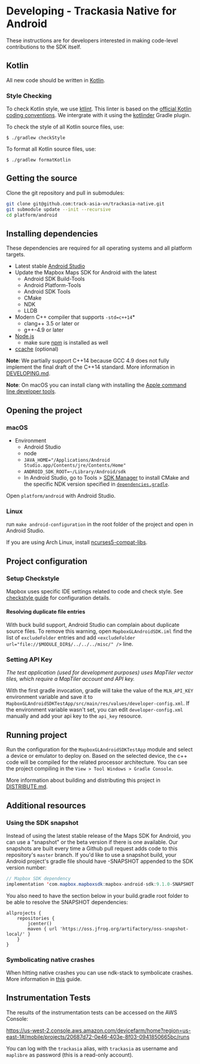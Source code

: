 # Developing - Trackasia Native for Android

These instructions are for developers interested in making code-level contributions to the SDK itself.

## Kotlin

All new code should be written in [Kotlin](https://kotlinlang.org/).

### Style Checking

To check Kotlin style, we use [ktlint](https://pinterest.github.io/ktlint/). This linter is based on the [official Kotlin coding conventions](https://kotlinlang.org/docs/coding-conventions.html). We intergrate with it using the [kotlinder](https://github.com/jeremymailen/kotlinter-gradle) Gradle plugin.

To check the style of all Kotlin source files, use:

```
$ ./gradlew checkStyle
```

To format all Kotlin source files, use:

```
$ ./gradlew formatKotlin
```

## Getting the source

Clone the git repository and pull in submodules:

```bash
git clone git@github.com:track-asia-vn/trackasia-native.git
git submodule update --init --recursive
cd platform/android
```

## Installing dependencies

These dependencies are required for all operating systems and all platform targets.

- Latest stable [Android Studio](https://developer.android.com/studio/index.html)
- Update the Mapbox Maps SDK for Android with the latest
  - Android SDK Build-Tools
  - Android Platform-Tools
  - Android SDK Tools
  - CMake
  - NDK
  - LLDB
- Modern C++ compiler that supports `-std=c++14`\*
  - clang++ 3.5 or later or
  - g++-4.9 or later
- [Node.js](https://nodejs.org/)
  - make sure [npm](https://www.npmjs.com) is installed as well
- [ccache](https://ccache.samba.org/) (optional)

**Note**: We partially support C++14 because GCC 4.9 does not fully implement the
final draft of the C++14 standard. More information in [DEVELOPING.md](../../DEVELOPING.md).

**Note**: On macOS you can install clang with installing the [Apple command line developer tools](https://developer.apple.com/download/).

## Opening the project

### macOS

* Environment
  * Android Studio
  * node
  * `JAVA_HOME="/Applications/Android Studio.app/Contents/jre/Contents/Home"`
  * `ANDROID_SDK_ROOT=~/Library/Android/sdk`
  * In Android Studio, go to Tools > [SDK Manager](https://developer.android.com/studio/projects/install-ndk#specific-version) to install CMake and the specific NDK version specified in [`dependencies.gradle`](https://github.com/track-asia-vn/trackasia-native/blob/main/platform/android/gradle/dependencies.gradle).

Open `platform/android` with Android Studio.

### Linux

run `make android-configuration` in the root folder of the project and open in Android Studio.

If you are using Arch Linux, install [ncurses5-compat-libs](https://aur.archlinux.org/packages/ncurses5-compat-libs).

## Project configuration

### Setup Checkstyle

Mapbox uses specific IDE settings related to code and check style.
See [checkstyle guide](https://github.com/mapbox/mapbox-gl-native-android/wiki/Setting-up-Mapbox-checkstyle) for configuration details.

#### Resolving duplicate file entries
With buck build support, Android Studio can complain about duplicate source files. To remove this warning, open `MapboxGLAndroidSDK.iml` find the list of `excludeFolder` entries and add `<excludeFolder url="file://$MODULE_DIR$/../../../misc/" />` line.

### Setting API Key

_The test application (used for development purposes) uses MapTiler vector tiles, which require a MapTiler account and API key._

With the first gradle invocation, gradle will take the value of the `MLN_API_KEY` environment variable and save it to `MapboxGLAndroidSDKTestApp/src/main/res/values/developer-config.xml`. If the environment variable wasn't set, you can edit `developer-config.xml` manually and add your api key to the `api_key` resource.  

## Running project

Run the configuration for the `MapboxGLAndroidSDKTestApp` module and select a device or emulator to deploy on. Based on the selected device, the c++ code will be compiled for the related processor architecture. You can see the project compiling in the `View > Tool Windows > Gradle Console`.

More information about building and distributing this project in [DISTRIBUTE.md](DISTRIBUTE.md).

## Additional resources

### Using the SDK snapshot

Instead of using the latest stable release of the Maps SDK for Android, you can use a "snapshot" or the beta version if there is one available. Our snapshots are built every time a Github pull request adds code to this repository's `master` branch. If you'd like to use a snapshot build, your Android project's gradle file should have -SNAPSHOT appended to the SDK version number:

```java
// Mapbox SDK dependency
implementation 'com.mapbox.mapboxsdk:mapbox-android-sdk:9.1.0-SNAPSHOT'
```

You also need to have the section below in your build.gradle root folder to be able to resolve the SNAPSHOT dependencies:
```
allprojects {
    repositories {
        jcenter()
        maven { url 'https://oss.jfrog.org/artifactory/oss-snapshot-local/' }
    }
}
```

### Symbolicating native crashes

When hitting native crashes you can use ndk-stack to symbolicate crashes.
More information in [this](https://github.com/mapbox/mapbox-gl-native-android/wiki/Getting-line-numbers-from-an-Android-crash-with-ndk-stack) guide.

## Instrumentation Tests

The results of the instrumentation tests can be accessed on the AWS Console:

https://us-west-2.console.aws.amazon.com/devicefarm/home?region=us-east-1#/mobile/projects/20687d72-0e46-403e-8f03-0941850665bc/runs

You can log with the `trackasia` alias, with `trackasia` as username and `maplibre` as password (this is a read-only account).
